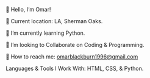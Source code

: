   👋 Hello, I’m Omar!
  
  📍 Current location: LA, Sherman Oaks.
  
  🌱 I’m currently learning Python.
  
  🤝 I’m looking to Collaborate on Coding & Programming.
  
  💌   How to reach me: omarblackburn1996@gmail.com
  
  Languages & Tools I Work With:
  HTML, CSS, & Python.
  

<!---
Master-O/Master-O is a ✨ special ✨ repository because its `README.md` (this file) appears on your GitHub profile.
You can click the Preview link to take a look at your changes.
--->
